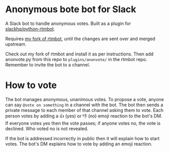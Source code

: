 # Anonymous bote bot for Slack

A Slack bot to handle anonymous votes. Built as a plugin for [slackhq/python-rtmbot](https://github.com/slackhq/python-rtmbot).

Requires [my fork of rtmbot](https://github.com/stuartlangridge/python-rtmbot), until the changes are sent over and merged upstream.

Check out my fork of rtmbot and install it as per instructions. Then add anonvote.py from this repo to `plugins/anonvote/` in the rtmbot repo. Remember to invite the bot to a channel.

# How to vote

The bot manages anonymous, unanimous votes. To propose a vote, anyone can say `@vote on something` in a channel with the bot. The bot then sends a private message to each member of that channel asking them to vote. Each person votes by adding a :thumbsup: (yes) or :thumbsdown: (no) emoji reaction to the bot's DM. If everyone votes yes then the vote passes; if anyone votes no, the vote is declined. Who voted no is not revealed.

If the bot is addressed incorrectly in public then it will explain how to start votes. The bot's DM explains how to vote by adding an emoji reaction.
